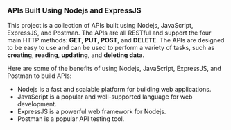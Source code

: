 ### APIs Built Using Nodejs and ExpressJS

This project is a collection of APIs built using Nodejs, JavaScript, ExpressJS, and Postman. The APIs are all RESTful and support the four main HTTP methods: **GET**, **PUT**, **POST**, and **DELETE**. The APIs are designed to be easy to use and can be used to perform a variety of tasks, such as **creating**, **reading**, **updating**, and **deleting data**.

Here are some of the benefits of using Nodejs, JavaScript, ExpressJS, and Postman to build APIs:

* Nodejs is a fast and scalable platform for building web applications.
* JavaScript is a popular and well-supported language for web development.
* ExpressJS is a powerful web framework for Nodejs.
* Postman is a popular API testing tool.
